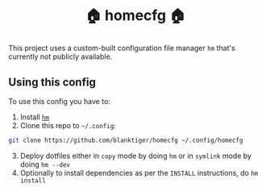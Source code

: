 # <p align="center">🏠 homecfg 🏠</p>

This project uses a custom-built configuration file manager `hm` that's currently not publicly available.

## Using this config

To use this config you have to:

1. Install [`hm`](https://github.com/blanktiger/hm)
2. Clone this repo to `~/.config`:
```bash
git clone https://github.com/blanktiger/homecfg ~/.config/homecfg
```
3. Deploy dotfiles either in `copy` mode by doing `hm` or in `symlink` mode by doing `hm --dev`
4. Optionally to install dependencies as per the `INSTALL` instructions, do `hm install`
